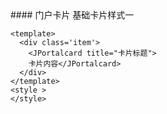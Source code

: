 <cn>
#### 门户卡片
基础卡片样式一
</cn>

<us>
</us>

```tpl
<template>
  <div class='item'>
    <JPortalcard title="卡片标题">
    卡片内容</JPortalcard>
  </div>
</template>
<style >
</style>
```
